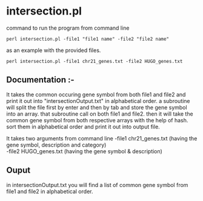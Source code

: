 # intersection.pl 

command to run the program from command line
~~~
perl intersection.pl -file1 "file1 name" -file2 "file2 name"
~~~
as an example with the provided files.
~~~
perl intersection.pl -file1 chr21_genes.txt -file2 HUGO_genes.txt
~~~

## Documentation :-
It takes the common occuring gene symbol from both file1 and file2 and print it out into "intersectionOutput.txt" in alphabetical order. a subroutine will split the file first by enter and then by tab and store the gene symbol into an array. that subroutine call on both file1 and file2. then it will take the common gene symbol from both respective arrays with the help of hash. sort them in alphabetical order and print it out into output file.  

It takes two arguments from command line
-file1 chr21_genes.txt (having the gene symbol, description and category)  
-file2 HUGO_genes.txt (having the gene symbol & description)

## Ouput
in intersectionOutput.txt you will find 
a list of common gene symbol from file1 and file2 in alphabetical order.

